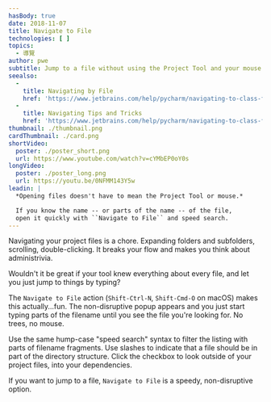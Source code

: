 ```yaml
---
hasBody: true
date: 2018-11-07
title: Navigate to File
technologies: [ ]
topics:
  - 導覽
author: pwe
subtitle: Jump to a file without using the Project Tool and your mouse.
seealso:
  - 
    title: Navigating by File
    href: 'https://www.jetbrains.com/help/pycharm/navigating-to-class-file-or-symbol-by-name.html#9a8d021a'
  - 
    title: Navigating Tips and Tricks
    href: 'https://www.jetbrains.com/help/pycharm/navigating-to-class-file-or-symbol-by-name.html#tips'
thumbnail: ./thumbnail.png
cardThumbnail: ./card.png
shortVideo:
  poster: ./poster_short.png
  url: https://www.youtube.com/watch?v=cYMbEP0oY0s
longVideo:
  poster: ./poster_long.png
  url: https://youtu.be/0NFMM143Y5w
leadin: |
  *Opening files doesn't have to mean the Project Tool or mouse.*

  If you know the name -- or parts of the name -- of the file,
  open it quickly with ``Navigate to File`` and speed search.
---
```


Navigating your project files is a chore. Expanding folders and subfolders, scrolling, double-clicking. It breaks your flow and makes you think about administrivia.

Wouldn't it be great if your tool knew everything about every file, and let you just jump to things by typing?

The `Navigate to File` action (`Shift-Ctrl-N`, `Shift-Cmd-O` on macOS) makes this actually...fun. The non-disruptive popup appears and you just start typing parts of the filename until you see the file you're looking for. No trees, no mouse.

Use the same hump-case "speed search" syntax to filter the listing with parts of filename fragments. Use slashes to indicate that a file should be in part of the directory structure. Click the checkbox to look outside of your project files, into your dependencies.

If you want to jump to a file, `Navigate to File` is a speedy, non-disruptive option.
